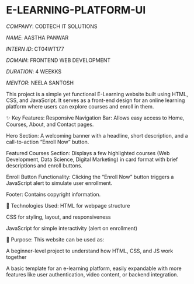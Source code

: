 # E-LEARNING-PLATFORM-UI

*COMPANY*: CODTECH IT SOLUTIONS

*NAME*: AASTHA PANWAR

*INTERN ID*: CT04WT177

*DOMAIN*: FRONTEND WEB DEVELOPMENT

*DURATION*: 4 WEEKKS

*MENTOR*: NEELA SANTOSH

This project is a simple yet functional E-Learning website built using HTML, CSS, and JavaScript. It serves as a front-end design for an online learning platform where users can explore courses and enroll in them.

✨ Key Features:
Responsive Navigation Bar: Allows easy access to Home, Courses, About, and Contact pages.

Hero Section: A welcoming banner with a headline, short description, and a call-to-action “Enroll Now” button.

Featured Courses Section: Displays a few highlighted courses (Web Development, Data Science, Digital Marketing) in card format with brief descriptions and enroll buttons.

Enroll Button Functionality: Clicking the “Enroll Now” button triggers a JavaScript alert to simulate user enrollment.

Footer: Contains copyright information.

🧩 Technologies Used:
HTML for webpage structure

CSS for styling, layout, and responsiveness

JavaScript for simple interactivity (alert on enrollment)

🎯 Purpose:
This website can be used as:

A beginner-level project to understand how HTML, CSS, and JS work together

A basic template for an e-learning platform, easily expandable with more features like user authentication, video content, or backend integration.
